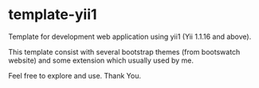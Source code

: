 # template-yii1
Template for development web application using yii1 (Yii 1.1.16 and above).

This template consist with several bootstrap themes (from bootswatch website) and some extension which usually used by me.

Feel free to explore and use. Thank You.
